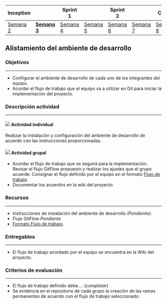 | Inception |   | Sprint 1 |   | Sprint 2 |   | Cierre |
|-----------|---|----------|---|----------|---|--------|
| [Semana 2](/mt2_procesos_guias_proyecto/semanas/inception/semana2/semana2)        | **[Semana 3](/mt2_procesos_guias_proyecto/semanas/inception/semana3/semana3)** | [Semana 4](/mt2_procesos_guias_proyecto/semanas/sprint1/semana4/semana4) | [Semana 5](/mt2_procesos_guias_proyecto/semanas/sprint1/semana5/semana5) | [Semana 6](/mt2_procesos_guias_proyecto/semanas/sprint2/semana6/semana6) | [Semana 7](/mt2_procesos_guias_proyecto/semanas/sprint2/semana7/semana7) | [Semana 8]()      |

## Alistamiento del ambiente de desarrollo

### Objetivos

---
* Configurar el ambiente de desarrollo de cada uno de los integrantes del equipo.
* Acordar el flujo de trabajo que el equipo va a utilizar en Git para iniciar la implementación del proyecto.

### Descripción actividad

---
#### ![](/mt2_procesos_guias_proyecto/docs/assets/images/individuo.png) Actividad individual

Realizar la instalación y configuración del ambiente de desarrollo de acuerdo con las instrucciones proporcionadas.

#### ![](/mt2_procesos_guias_proyecto/docs/assets/images/grupo.png) Actividad grupal

* Acordar el flujo de trabajo que se seguirá para la implementación. Revisar el flujo GitFlow propuesto y realizar los ajustes que el grupo acuerde. Consignar el flujo definido por el equipo en el formato [Flujo de trabajo](https://ticsw.github.io/mt1_practicas_guias_proyecto/semanas/semana4/MT1PEA-FM-FlujoDeTrabajo.html).
* Documentar los acuerdos en la wiki del proyecto.


### Recursos 

---
* Instrucciones de instalación del ambiente de desarrollo *(Pendiente)*.
* Flujo GitFlow *Pendiente*
* [Formato Flujo de trabajo](https://ticsw.github.io/mt1_practicas_guias_proyecto/semanas/semana4/MT1PEA-FM-FlujoDeTrabajo.html).


### Entregables 

---
* El flujo de trabajo acordado por el equipo se encuentra en la Wiki del proyecto.

### Criterios de evaluación
---
* El flujo de trabajo definido debe.... (*completar*)
* Se evidencia en el repositorio de cada grupo la creación de las ramas permanentes de acuerdo con el flujo de trabajo seleccionado.
